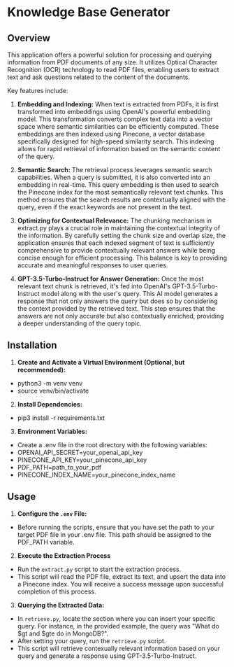 # Knowledge Base Generator

## Overview

This application offers a powerful solution for processing and querying information from PDF documents of any size. It utilizes Optical Character Recognition (OCR) technology to read PDF files, enabling users to extract text and ask questions related to the content of the documents.

Key features include:

1. **Embedding and Indexing:** When text is extracted from PDFs, it is first transformed into embeddings using OpenAI's powerful embedding model. This transformation converts complex text data into a vector space where semantic similarities can be efficiently computed. These embeddings are then indexed using Pinecone, a vector database specifically designed for high-speed similarity search. This indexing allows for rapid retrieval of information based on the semantic content of the query.

2. **Semantic Search:** The retrieval process leverages semantic search capabilities. When a query is submitted, it is also converted into an embedding in real-time. This query embedding is then used to search the Pinecone index for the most semantically relevant text chunks. This method ensures that the search results are contextually aligned with the query, even if the exact keywords are not present in the text.

3. **Optimizing for Contextual Relevance:** The chunking mechanism in extract.py plays a crucial role in maintaining the contextual integrity of the information. By carefully setting the chunk size and overlap size, the application ensures that each indexed segment of text is sufficiently comprehensive to provide contextually relevant answers while being concise enough for efficient processing. This balance is key to providing accurate and meaningful responses to user queries.

4. **GPT-3.5-Turbo-Instruct for Answer Generation:** Once the most relevant text chunk is retrieved, it's fed into OpenAI's GPT-3.5-Turbo-Instruct model along with the user's query. This AI model generates a response that not only answers the query but does so by considering the context provided by the retrieved text. This step ensures that the answers are not only accurate but also contextually enriched, providing a deeper understanding of the query topic.

## Installation

1. **Create and Activate a Virtual Environment (Optional, but recommended):**

- python3 -m venv venv
- source venv/bin/activate

2. **Install Dependencies:**

- pip3 install -r requirements.txt

3. **Environment Variables:**

- Create a .env file in the root directory with the following variables:
- OPENAI_API_SECRET=your_openai_api_key
- PINECONE_API_KEY=your_pinecone_api_key
- PDF_PATH=path_to_your_pdf
- PINECONE_INDEX_NAME=your_pinecone_index_name

## Usage

1. **Configure the `.env` File:**

- Before running the scripts, ensure that you have set the path to your target PDF file in your .env file. This path should be assigned to the PDF_PATH variable.

2. **Execute the Extraction Process**

- Run the `extract.py` script to start the extraction process.
- This script will read the PDF file, extract its text, and upsert the data into a Pinecone index. You will receive a success message upon successful completion of this process.

3. **Querying the Extracted Data:**

- In `retrieve.py`, locate the section where you can insert your specific query. For instance, in the provided example, the query was "What do $gt and $gte do in MongoDB?".
- After setting your query, run the `retrieve.py` script.
- This script will retrieve contexually relevant information based on your query and generate a response using GPT-3.5-Turbo-Instruct.
